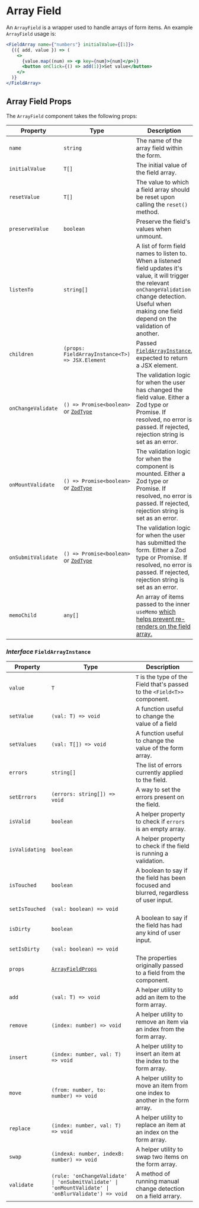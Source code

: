 # Array Field

An `ArrayField` is a wrapper used to handle arrays of form items. An example `ArrayField` usage is:

```jsx
<FieldArray name={"numbers"} initialValue={[1]}>
  {({ add, value }) => (
    <>
      {value.map((num) => <p key={num}>{num}</p>)}
      <button onClick={() => add(1)}>Set value</button>
    </>
  )}
</FieldArray>
```

## Array Field Props

The `ArrayField` component takes the following props:

| Property           | Type                                                         | Description                                                  |
| ------------------ | ------------------------------------------------------------ | ------------------------------------------------------------ |
| `name`             | `string`                                                     | The name of the array field within the form.                 |
| `initialValue`     | `T[]`                                                        | The initial value of the field array.                        |
| `resetValue`       | `T[]`                                                        | The value to which a field array should be reset upon calling the `reset()` method. |
| `preserveValue`    | `boolean`                                                    | Preserve the field's values when unmount. |
| `listenTo`         | `string[]`                                                   | A list of form field names to listen to. When a listened field updates it's value, it will trigger the relevant `onChangeValidation` change detection. Useful when making one field depend on the validation of another. |
| `children`         | `(props: FieldArrayInstance<T>) => JSX.Element`              | Passed [`FieldArrayInstance`](#interface-fieldarrayinstance), expected to return a JSX element. |
| `onChangeValidate` | `() => Promise<boolean>` or [`ZodType`](https://github.com/colinhacks/zod) | The validation logic for when the user has changed the field value. Either a Zod type or Promise. If resolved, no error is passed. If rejected, rejection string is set as an error. |
| `onMountValidate`   | `() => Promise<boolean>` or [`ZodType`](https://github.com/colinhacks/zod) | The validation logic for when the component is mounted. Either a Zod type or Promise. If resolved, no error is passed. If rejected, rejection string is set as an error. |
| `onSubmitValidate` | `() => Promise<boolean>` or [`ZodType`](https://github.com/colinhacks/zod) | The validation logic for when the user has submitted the form. Either a Zod type or Promise. If resolved, no error is passed. If rejected, rejection string is set as an error. |
| `memoChild` | `any[]` | An array of items passed to the inner `useMemo` [which helps prevent re-renders on the field array.](/guides/performance-optimizations) |

### _Interface_ `FieldArrayInstance`

| Property       | Type                                                         | Description                                                  |
| -------------- | ------------------------------------------------------------ | ------------------------------------------------------------ |
| `value`        | `T`                                                          | `T` is the type of the Field that's passed to the `<Field<T>>` component. |
| `setValue`     | `(val: T) => void`                                           | A function useful to change the value of a field             |
| `setValues`    | `(val: T[]) => void`                                         | A function useful to change the value of the form array.     |
| `errors`       | `string[]`                                                   | The list of errors currently applied to the field.           |
| `setErrors`    | `(errors: string[]) => void`                                 | A way to set the errors present on the field.                |
| `isValid`      | `boolean`                                                    | A helper property to check if `errors` is an empty array.    |
| `isValidating` | `boolean`                                                    | A helper property to check if the field is running a validation.    |
| `isTouched`    | `boolean`                                                    | A boolean to say if the field has been focused and blurred, regardless of user input. |
| `setIsTouched` | `(val: boolean) => void`                                     |                                                              |
| `isDirty`      | `boolean`                                                    | A boolean to say if the field has had any kind of user input. |
| `setIsDirty`   | `(val: boolean) => void`                                     |                                                              |
| `props`        | [`ArrayFieldProps`](#array-field-props)                      | The properties originally passed to a field from the component. |
| `add`          | `(val: T) => void`                                           | A helper utility to add an item to the form array.           |
| `remove`       | `(index: number) => void`                                    | A helper utility to remove an item via an index from the form array. |
| `insert`       | `(index: number, val: T) => void`                            | A helper utility to insert an item at the index to the form array. |
| `move`         | `(from: number, to: number) => void`                         | A helper utility to move an item from one index to another in the form array. |
| `replace`      | `(index: number, val: T) => void`                            | A helper utility to replace an item at an index on the form array. |
| `swap`         | `(indexA: number, indexB: number) => void`                   | A helper utility to swap two items on the form array.        |
| `validate`     | `(rule: 'onChangeValidate' \| 'onSubmitValidate' \| 'onMountValidate' \| 'onBlurValidate') => void` | A method of running manual change detection on a field arrary. |
